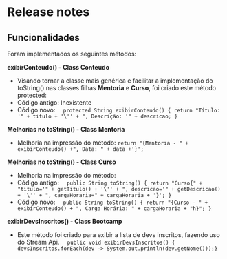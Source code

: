 
# Release notes

## Funcionalidades
Foram implementados os seguintes métodos:

**exibirConteudo() - Class Conteudo**
- Visando tornar a classe mais genérica e facilitar a implementação do toString() nas classes filhas **Mentoria** e **Curso**, foi criado este método protected:
- Código antigo: Inexistente
- Código novo:
`  protected String exibirConteudo() {
  return "Título: '" + titulo + '\'' + ", Descrição: '" + descricao; }`

**Melhorias no toString() - Class Mentoria**
- Melhoria na impressão do método:
  `return "{Mentoria - " + exibirConteudo() +", Data: " + data +'}';`

**Melhorias no toString() - Class Curso**
- Melhoria na impressão do método:
- Código antigo:
`  public String toString() {
  return "Curso{" + "titulo='" + getTitulo() + '\'' + ", descricao='" + getDescricao() + '\'' + ", cargaHoraria=" + cargaHoraria + '}'; }`
- Código novo:
`  public String toString() {
  return "{Curso - " + exibirConteudo() + ", Carga Horária: " + cargaHoraria + "h}"; }`

**exibirDevsInscritos() - Class Bootcamp**
- Este método foi criado para exibir a lista de devs inscritos, fazendo uso do Stream Api.
`  public void exibirDevsInscritos() {
  devsInscritos.forEach(dev -> System.out.println(dev.getNome()));}`